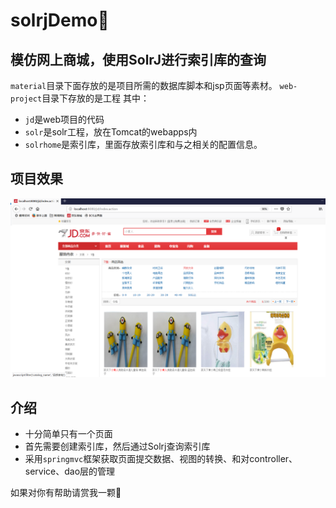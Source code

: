# solrjDemo:sparkling_heart:
模仿网上商城，使用SolrJ进行索引库的查询
---
`material`目录下面存放的是项目所需的数据库脚本和jsp页面等素材。
`web-project`目录下存放的是工程
其中：
- `jd`是web项目的代码
- `solr`是solr工程，放在Tomcat的webapps内
- `solrhome`是索引库，里面存放索引库和与之相关的配置信息。

## 项目效果

![image](image/index.png)

## 介绍
- 十分简单只有一个页面
- 首先需要创建索引库，然后通过Solrj查询索引库
- 采用`springmvc`框架获取页面提交数据、视图的转换、和对controller、service、dao层的管理

如果对你有帮助请赏我一颗:sparkling_heart:

